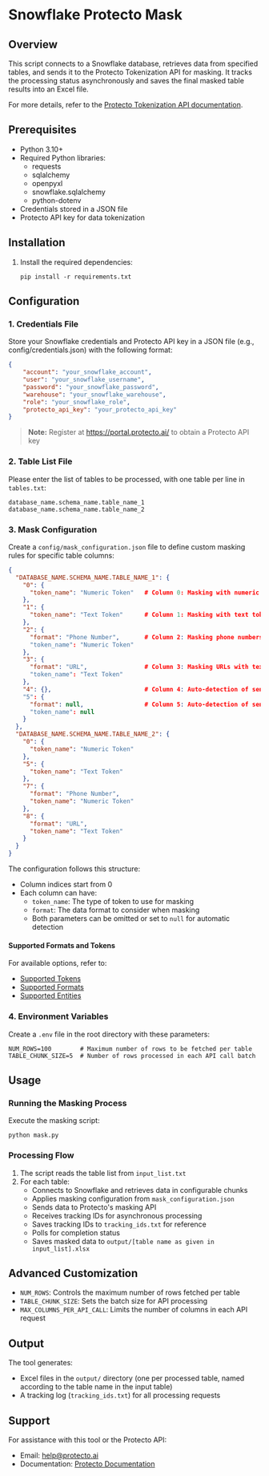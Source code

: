 # Snowflake Protecto Mask

## Overview
This script connects to a Snowflake database, retrieves data from specified tables, and sends it to the Protecto Tokenization API for masking. It tracks the processing status asynchronously and saves the final masked table results into an Excel file.

For more details, refer to the [Protecto Tokenization API documentation](https://docs.protecto.ai/docs-category/tokenization-api/).

## Prerequisites
- Python 3.10+
- Required Python libraries:
  - requests
  - sqlalchemy
  - openpyxl
  - snowflake.sqlalchemy
  - python-dotenv
- Credentials stored in a JSON file
- Protecto API key for data tokenization

## Installation
1. Install the required dependencies:
   ```
   pip install -r requirements.txt
   ```

## Configuration

### 1. Credentials File
Store your Snowflake credentials and Protecto API key in a JSON file (e.g., config/credentials.json) with the following format:

```json
{
    "account": "your_snowflake_account",
    "user": "your_snowflake_username",
    "password": "your_snowflake_password",
    "warehouse": "your_snowflake_warehouse",
    "role": "your_snowflake_role",
    "protecto_api_key": "your_protecto_api_key"
}
```

> **Note:** Register at https://portal.protecto.ai/ to obtain a Protecto API key

### 2. Table List File
Please enter the list of tables to be processed, with one table per line in `tables.txt`:

```
database_name.schema_name.table_name_1
database_name.schema_name.table_name_2
```

### 3. Mask Configuration

Create a `config/mask_configuration.json` file to define custom masking rules for specific table columns:

```json
{
  "DATABASE_NAME.SCHEMA_NAME.TABLE_NAME_1": {
    "0": { 
      "token_name": "Numeric Token"   # Column 0: Masking with numeric token only
    },
    "1": { 
      "token_name": "Text Token"      # Column 1: Masking with text token only
    },
    "2": { 
      "format": "Phone Number",       # Column 2: Masking phone numbers with numeric token
      "token_name": "Numeric Token"   
    },
    "3": { 
      "format": "URL",                # Column 3: Masking URLs with text token
      "token_name": "Text Token"      
    },
    "4": {},                          # Column 4: Auto-detection of sensitive data (no format and no token specified)
    "5": { 
      "format": null,                 # Column 5: Auto-detection of sensitive data (null values)
      "token_name": null                                        
    }
  },
  "DATABASE_NAME.SCHEMA_NAME.TABLE_NAME_2": {
    "0": { 
      "token_name": "Numeric Token"                             
    },
    "5": { 
      "token_name": "Text Token"                              
    },
    "7": { 
      "format": "Phone Number", 
      "token_name": "Numeric Token"                           
    },
    "8": { 
      "format": "URL", 
      "token_name": "Text Token"                               
    }
  }
}
```

The configuration follows this structure:
- Column indices start from 0
- Each column can have:
  - `token_name`: The type of token to use for masking
  - `format`: The data format to consider when masking
  - Both parameters can be omitted or set to `null` for automatic detection

#### Supported Formats and Tokens

For available options, refer to:
- [Supported Tokens](https://docs.protecto.ai/docs/supporting-token/)
- [Supported Formats](https://docs.protecto.ai/docs/supporting-format/)
- [Supported Entities](https://docs.protecto.ai/docs/supported-phi/)

### 4. Environment Variables
Create a `.env` file in the root directory with these parameters:

```
NUM_ROWS=100        # Maximum number of rows to be fetched per table
TABLE_CHUNK_SIZE=5  # Number of rows processed in each API call batch
```

## Usage

### Running the Masking Process
Execute the masking script:

```
python mask.py
```

### Processing Flow
1. The script reads the table list from `input_list.txt`
2. For each table:
   - Connects to Snowflake and retrieves data in configurable chunks
   - Applies masking configuration from `mask_configuration.json`
   - Sends data to Protecto's masking API
   - Receives tracking IDs for asynchronous processing
   - Saves tracking IDs to `tracking_ids.txt` for reference
   - Polls for completion status
   - Saves masked data to `output/[table name as given in input_list].xlsx`

## Advanced Customization
- `NUM_ROWS`: Controls the maximum number of rows fetched per table
- `TABLE_CHUNK_SIZE`: Sets the batch size for API processing
- `MAX_COLUMNS_PER_API_CALL`: Limits the number of columns in each API request

## Output
The tool generates:
- Excel files in the `output/` directory (one per processed table, named according to the table name in the input table)
- A tracking log (`tracking_ids.txt`) for all processing requests

## Support
For assistance with this tool or the Protecto API:
- Email: help@protecto.ai
- Documentation: [Protecto Documentation](https://docs.protecto.ai/)
